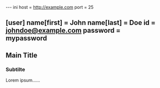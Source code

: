 --- ini
host = http://example.com
port = 25

[user]
name[first] = John
name[last] = Doe
id = johndoe@example.com
password = mypassword
---
Main Title
-----
### Subtilte

Lorem ipsum......
